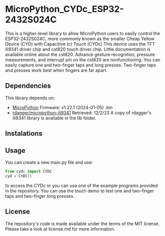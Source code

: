 # MicroPython_CYDc_ESP32-2432S024C
This is a higher-level library to allow MicroPython users to easily control the ESP32-2432S024C, more commonly known as the smaller Cheap Yellow Device (CYD) with Capacitive (c) Touch (CYDc) This device uses the TFT ili9341 driver chip and cst820 touch driver chip. Little documentation is available online about the cst820. Advance gesture recognition, pressure measurements, and interrupt pin on the cst820 are nonfunctioning. You can easily capture one and two-finger taps and long presses. Two-finger taps and presses work best when fingers are far apart.

## Dependencies
This library depends on:
* [MicroPython](https://micropython.org/download/ESP32_GENERIC/) Firmware: v1.22.1 (2024-01-05) .bin
* [rdagger/micropython-ili9341](https://github.com/rdagger/micropython-ili9341/) Retrieved: 12/2/23
A copy of rdagger's ili9341 library is available in the lib folder.

## Instalations

## Usage
You can create a new main.py file and use:
```python
from cydc import CYDC
cyd = CYDC()
```
to access the CYDc or you can use one of the example programs provided in the repository. You can use the touch demo to test one and two-finger taps and two-finger long presses.

## License
The repository's code is made available under the terms of the MIT license. Please take a look at license.md for more information.

